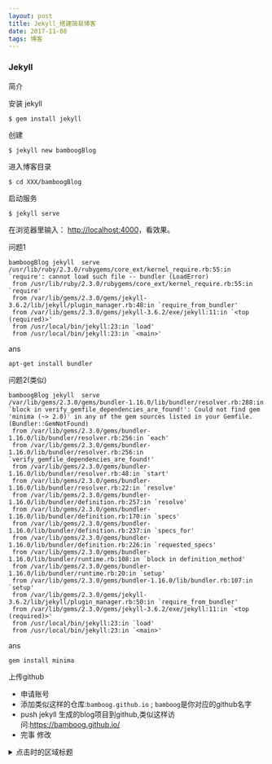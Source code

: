 ```yaml
---
layout: post
title: Jekyll_搭建简易博客
date: 2017-11-08
tags: 博客
---
```


### Jekyll
简介


安装 jekyll

```
$ gem install jekyll
```

创建

```
$ jekyll new bamboogBlog
```

进入博客目录

```
$ cd XXX/bamboogBlog
```

启动服务

```
$ jekyll serve
```

在浏览器里输入： [http://localhost:4000](http://localhost:4000)，看效果。


问题1
```
bamboogBlog jekyll  serve
/usr/lib/ruby/2.3.0/rubygems/core_ext/kernel_require.rb:55:in `require': cannot load such file -- bundler (LoadError)
 from /usr/lib/ruby/2.3.0/rubygems/core_ext/kernel_require.rb:55:in `require'
 from /var/lib/gems/2.3.0/gems/jekyll-3.6.2/lib/jekyll/plugin_manager.rb:48:in `require_from_bundler'
 from /var/lib/gems/2.3.0/gems/jekyll-3.6.2/exe/jekyll:11:in `<top (required)>'
 from /usr/local/bin/jekyll:23:in `load'
 from /usr/local/bin/jekyll:23:in `<main>'
```
  ans
   ```
   apt-get install bundler
   ```



问题2(类似)
```
bamboogBlog jekyll  serve
/var/lib/gems/2.3.0/gems/bundler-1.16.0/lib/bundler/resolver.rb:288:in `block in verify_gemfile_dependencies_are_found!': Could not find gem 'minima (~> 2.0)' in any of the gem sources listed in your Gemfile. (Bundler::GemNotFound)
 from /var/lib/gems/2.3.0/gems/bundler-1.16.0/lib/bundler/resolver.rb:256:in `each'
 from /var/lib/gems/2.3.0/gems/bundler-1.16.0/lib/bundler/resolver.rb:256:in `verify_gemfile_dependencies_are_found!'
 from /var/lib/gems/2.3.0/gems/bundler-1.16.0/lib/bundler/resolver.rb:48:in `start'
 from /var/lib/gems/2.3.0/gems/bundler-1.16.0/lib/bundler/resolver.rb:22:in `resolve'
 from /var/lib/gems/2.3.0/gems/bundler-1.16.0/lib/bundler/definition.rb:257:in `resolve'
 from /var/lib/gems/2.3.0/gems/bundler-1.16.0/lib/bundler/definition.rb:170:in `specs'
 from /var/lib/gems/2.3.0/gems/bundler-1.16.0/lib/bundler/definition.rb:237:in `specs_for'
 from /var/lib/gems/2.3.0/gems/bundler-1.16.0/lib/bundler/definition.rb:226:in `requested_specs'
 from /var/lib/gems/2.3.0/gems/bundler-1.16.0/lib/bundler/runtime.rb:108:in `block in definition_method'
 from /var/lib/gems/2.3.0/gems/bundler-1.16.0/lib/bundler/runtime.rb:20:in `setup'
 from /var/lib/gems/2.3.0/gems/bundler-1.16.0/lib/bundler.rb:107:in `setup'
 from /var/lib/gems/2.3.0/gems/jekyll-3.6.2/lib/jekyll/plugin_manager.rb:50:in `require_from_bundler'
 from /var/lib/gems/2.3.0/gems/jekyll-3.6.2/exe/jekyll:11:in `<top (required)>'
 from /usr/local/bin/jekyll:23:in `load'
 from /usr/local/bin/jekyll:23:in `<main>'

  ```
  ans
  ```
  gem install minima
  ```
上传github
  - 申请账号
  - 添加类似这样的仓库:`bamboog.github.io` ; `bamboog`是你对应的github名字
  - push jekyll 生成的blog项目到github,类似这样访问:https://bamboog.github.io/
  - 完事
修改

<details>
  <summary>点击时的区域标题</summary>
  <p> - 测试 测试测试</p>
  <p> 测试二 测试三 。。。。。 .</p>
</details>
